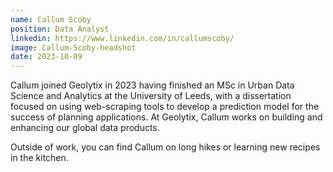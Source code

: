 ```yaml
---
name: Callum Scoby
position: Data Analyst
linkedin: https://www.linkedin.com/in/callumscoby/
image: Callum-Scoby-headshot
date: 2023-10-09
---
```


Callum joined Geolytix in 2023 having finished an MSc in Urban Data Science and Analytics at the University of Leeds, with a dissertation focused on using web-scraping tools to develop a prediction model for the success of planning applications. At Geolytix, Callum works on building and enhancing our global data products.

Outside of work, you can find Callum on long hikes or learning new recipes in the kitchen.